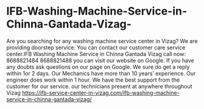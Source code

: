 # IFB-Washing-Machine-Service-in-Chinna-Gantada-Vizag-
Are you searching for any washing machine service center in Vizag? We are providing doorstep service. You can contact our customer care service center.IFB Washing Machine Service in Chinna Gantada Vizag call now: 8688821484 8688821488 you can visit our website on Google. If you have any doubts ask questions on our page on Google. We sure do get a reply within 1or 2 days. Our Mechanics have more than 10 years’ experience. Our engineer does work within 1 hour. We have the best support from the customer for our service. our technicians present at anywhere throughout Vizag https://ifb-service-center-in-vizag.com/ifb-washing-machine-service-in-chinna-gantada-vizag/
